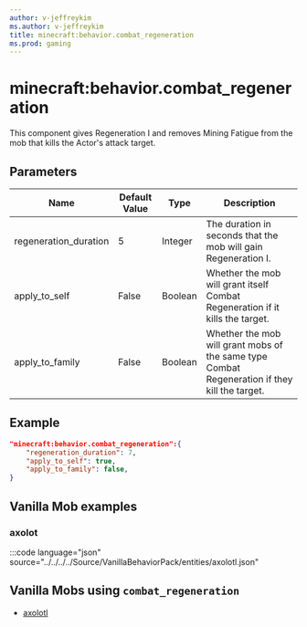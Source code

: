 ```yaml
---
author: v-jeffreykim
ms.author: v-jeffreykim
title: minecraft:behavior.combat_regeneration
ms.prod: gaming
---
```


# minecraft:behavior.combat_regeneration

This component gives Regeneration I and removes Mining Fatigue from the mob that kills the Actor's attack target.

## Parameters

|Name |Default Value  |Type  |Description  |
|---------|---------|---------|---------|
| regeneration_duration | 5 | Integer | The duration in seconds that the mob will gain Regeneration I. |
| apply_to_self | False | Boolean | Whether the mob will grant itself Combat Regeneration if it kills the target. |
| apply_to_family | False | Boolean | Whether the mob will grant mobs of the same type Combat Regeneration if they kill the target. |

## Example

```json
"minecraft:behavior.combat_regeneration":{
    "regeneration_duration": 7,
    "apply_to_self": true,
    "apply_to_family": false,
}
```

## Vanilla Mob examples

### axolot

:::code language="json" source="../../../../Source/VanillaBehaviorPack/entities/axolotl.json"

## Vanilla Mobs using `combat_regeneration`

- [axolotl](Source/VanilliaBehaviorPack_Snippets/entities/axolotl.json)

